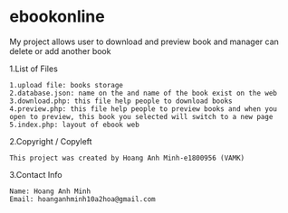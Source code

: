 # ebookonline
My project allows user to download and preview book and manager can delete or add another book

1.List of Files

	1.upload file: books storage
	2.database.json: name on the and name of the book exist on the web
	3.download.php: this file help people to download books
	4.preview.php: this file help people to preview books and when you open to preview, this book you selected will switch to a new page
	5.index.php: layout of ebook web

2.Copyright / Copyleft

	This project was created by Hoang Anh Minh-e1800956 (VAMK)

3.Contact Info

	Name: Hoang Anh Minh
	Email: hoanganhminh10a2hoa@gmail.com
